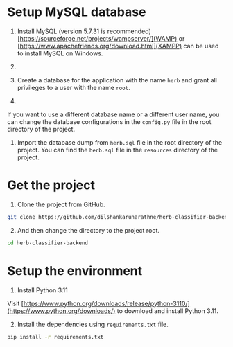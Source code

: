 # Setup MySQL database

1. Install MySQL (version 5.7.31 is recommended)  
[https://sourceforge.net/projects/wampserver/](WAMP) or [https://www.apachefriends.org/download.html](XAMPP) can be used to install MySQL on Windows.

2. 

3. Create a database for the application with the name `herb` and grant all privileges to a user with the name `root`.  
4. 
If you want to use a different database name or a different user name, you can change the database configurations in the `config.py` file in the root directory of the project.

1. Import the database dump from `herb.sql` file in the root directory of the project.
You can find the `herb.sql` file in the `resources` directory of the project.

# Get the project

1. Clone the project from GitHub.

```bash
git clone https://github.com/dilshankarunarathne/herb-classifier-backend.git
```

2. And then change the directory to the project root.

```bash
cd herb-classifier-backend
```

# Setup the environment

1. Install Python 3.11

Visit [https://www.python.org/downloads/release/python-3110/](https://www.python.org/downloads/) to download and install Python 3.11.

2. Install the dependencies using `requirements.txt` file.

```bash
pip install -r requirements.txt
```



